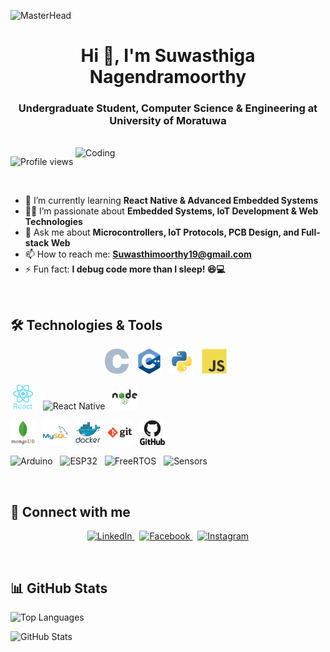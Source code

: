 ![MasterHead](https://qrangers.com/wp-content/uploads/2021/09/Banner-Introduction-to-3D-Animation.png)

<h1 align="center">Hi 👋, I'm Suwasthiga Nagendramoorthy</h1>
<h3 align="center">Undergraduate Student, Computer Science & Engineering at University of Moratuwa</h3>

<br>

<img align="right" alt="Coding" width="400" src="https://i.pinimg.com/originals/e7/26/c7/e726c74ac081eed50feee1433d12c998.gif">

<p align="left"> 
  <img src="https://komarev.com/ghpvc/?username=suwasthi&label=Profile%20views&color=0e75b6&style=flat" alt="Profile views" /> 
</p>

<br>

- 🌱 I’m currently learning **React Native & Advanced Embedded Systems**  
- 👨‍💻 I’m passionate about **Embedded Systems, IoT Development & Web Technologies**  
- 💬 Ask me about **Microcontrollers, IoT Protocols, PCB Design, and Full-stack Web**  
- 📫 How to reach me: **[Suwasthimoorthy19@gmail.com](mailto:Suwasthimoorthy19@gmail.com)**  
- ⚡ Fun fact: **I debug code more than I sleep! 😆💻**  

<br>

## 🛠️ Technologies & Tools

<p align="center">
  <!-- Programming Languages -->
  <img src="https://raw.githubusercontent.com/devicons/devicon/master/icons/c/c-original.svg" alt="C" width="40" height="40"/> &nbsp;
  <img src="https://raw.githubusercontent.com/devicons/devicon/master/icons/cplusplus/cplusplus-original.svg" alt="C++" width="40" height="40"/> &nbsp;
  <img src="https://raw.githubusercontent.com/devicons/devicon/master/icons/python/python-original.svg" alt="Python" width="40" height="40"/> &nbsp;
  <img src="https://raw.githubusercontent.com/devicons/devicon/master/icons/javascript/javascript-original.svg" alt="JavaScript" width="40" height="40"/> &nbsp;
  
  <!-- Web & Mobile -->
  <img src="https://raw.githubusercontent.com/devicons/devicon/master/icons/react/react-original-wordmark.svg" alt="React.js" width="40" height="40"/> &nbsp;
  <img src="https://reactnative.dev/img/header_logo.svg" alt="React Native" width="40" height="40"/> &nbsp;
  <img src="https://raw.githubusercontent.com/devicons/devicon/master/icons/nodejs/nodejs-original-wordmark.svg" alt="Node.js" width="40" height="40"/> &nbsp;
  
  <!-- Databases & Tools -->
  <img src="https://raw.githubusercontent.com/devicons/devicon/master/icons/mongodb/mongodb-original-wordmark.svg" alt="MongoDB" width="40" height="40"/> &nbsp;
  <img src="https://raw.githubusercontent.com/devicons/devicon/master/icons/mysql/mysql-original-wordmark.svg" alt="MySQL" width="40" height="40"/> &nbsp;
  <img src="https://raw.githubusercontent.com/devicons/devicon/master/icons/docker/docker-original-wordmark.svg" alt="Docker" width="40" height="40"/> &nbsp;
  <img src="https://raw.githubusercontent.com/devicons/devicon/master/icons/git/git-original-wordmark.svg" alt="Git" width="40" height="40"/> &nbsp;
  <img src="https://raw.githubusercontent.com/devicons/devicon/master/icons/github/github-original-wordmark.svg" alt="GitHub" width="40" height="40"/> &nbsp;

  <!-- Embedded & IoT -->
  <img src="https://cdn.worldvectorlogo.com/logos/arduino-1.svg" alt="Arduino" width="40" height="40"/> &nbsp;
  <img src="https://upload.wikimedia.org/wikipedia/commons/3/37/ESP32_Logo.svg" alt="ESP32" width="40" height="40" title="ESP32"/> &nbsp;
  <img src="https://www.freertos.org/img/freertos_logo_small.png" alt="FreeRTOS" width="40" height="40" title="FreeRTOS" /> &nbsp;
  <img src="https://img.icons8.com/ios/50/000000/sensor.png" alt="Sensors" width="40" height="40" title="Sensors" /> &nbsp;
</p>

<br>

## 🔗 Connect with me

<p align="center">
  <a href="https://www.linkedin.com/in/suwasthiga-nagendramoorthy-2269b72a4/" target="_blank" rel="noopener noreferrer">
    <img src="https://raw.githubusercontent.com/rahuldkjain/github-profile-readme-generator/master/src/images/icons/Social/linked-in-alt.svg" alt="LinkedIn" width="40" height="40" />
  </a> &nbsp;
  <a href="https://www.facebook.com/profile.php?id=100085836886265" target="_blank" rel="noopener noreferrer">
    <img src="https://raw.githubusercontent.com/rahuldkjain/github-profile-readme-generator/master/src/images/icons/Social/facebook.svg" alt="Facebook" width="40" height="40" />
  </a> &nbsp;
  <a href="https://www.instagram.com/suwasthisuwaa?igsh=MWk3dTc2YWd6MXFpMg%3D%3D&utm_source=qr" target="_blank" rel="noopener noreferrer">
    <img src="https://raw.githubusercontent.com/rahuldkjain/github-profile-readme-generator/master/src/images/icons/Social/instagram.svg" alt="Instagram" width="40" height="40" />
  </a>
</p>

<br>

## 📊 GitHub Stats  

<p align="left">
  <img src="https://github-readme-stats.vercel.app/api/top-langs?username=suwasthi&show_icons=true&locale=en&layout=compact" alt="Top Languages" />
</p>

<p align="left">
  <img src="https://github-readme-stats.vercel.app/api?username=suwasthi&show_icons=true&locale=en" alt="GitHub Stats" />
</p>
